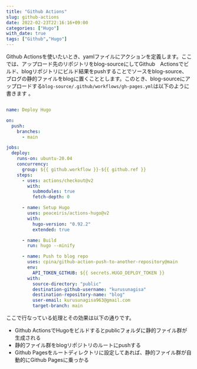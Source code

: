 ```yaml
---
title: "Github Actions"
slug: github-actions
date: 2022-02-23T22:16:16+09:00
categories: ["Hugo"]
with_date: true
tags: ["Github","Hugo"]
---
```


Github Actionsを使いたいとき、yamlファイルにアクションを定義します。ここでは、アップロード先のリポジトリをblog-sourceにしてGithub　Actionsでビルド、blogリポジトリにビルド結果をpushすることでソースをblog-source、ブログの静的ファイルをblogに置くこととします。このとき、blog-sourceにアップロードする`blog-source/.github/workflows/gh-pages.yml`は以下のように書きます 。

```yaml

name: Deploy Hugo

on:
  push:
    branches:
      - main

jobs:
  deploy:
    runs-on: ubuntu-20.04
    concurrency:
      group: ${{ github.workflow }}-${{ github.ref }}
    steps:
      - uses: actions/checkout@v2
        with:
          submodules: true 
          fetch-depth: 0   

      - name: Setup Hugo
        uses: peaceiris/actions-hugo@v2
        with:
          hugo-version: "0.92.2"
          extended: true

      - name: Build
        run: hugo --minify

      - name: Push to blog repo
        uses: cpina/github-action-push-to-another-repository@main
        env:
          API_TOKEN_GITHUB: ${{ secrets.HUGO_DEPLOY_TOKEN }}
        with:
          source-directory: "public"
          destination-github-username: "kurusunagisa"
          destination-repository-name: "blog"
          user-email: kurusunagisa963@gmail.com
          target-branch: main
```

ここで行なっている処理とその効果は以下の通りです。
- Github ActionsでHugoをビルドするとpublicフォルダに静的ファイル群が生成される
- 静的ファイル群をblogリポジトリのルートにpushする
- Github Pagesをルートディレクトリに設定してあれば、静的ファイル群が自動的にGithub Pagesに乗っかる